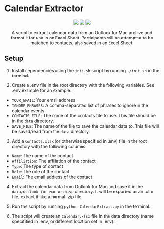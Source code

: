 # Calendar Extractor

<div align="center">
<image src="https://img.shields.io/badge/Python-FFD43B?style=for-the-badge&logo=python&logoColor=blue" />
<image src="https://img.shields.io/badge/Microsoft_Excel-217346?style=for-the-badge&logo=microsoft-excel&logoColor=white" />
<image src="https://img.shields.io/badge/Microsoft_Outlook-0078D4?style=for-the-badge&logo=microsoft-outlook&logoColor=white" />

A script to extract calendar data from an Outlook for Mac archive and format it for use in an Excel Sheet. Participants will be attempted to be matched to contacts, also saved in an Excel Sheet. 

</div>

## Setup

1. Install dependencies using the `init.sh` script by running `./init.sh` in the terminal. 

2. Create a .env file in the root directory with the following variables. See .env.example for an example:

- `YOUR_EMAIL`: Your email address
- `IGNORE_PHRASES`: A comma-separated list of phrases to ignore in the calendar events
- `CONTACTS_FILE`: The name of the contacts file to use. This file should be in the `data` directory.
- `SAVE_FILE`: The name of the file to save the calendar data to. This file will be saved/read from the `data` directory.

3. Add a `Contacts.xlsx` (or otherwise specified in .env) file in the root directory with the following columns:

- `Name`: The name of the contact
- `Affiliation`: The affiliation of the contact
- `Type`: The type of contact
- `Role`: The role of the contact 
- `Email`: The email address of the contact

4. Extract the calendar data from Outlook for Mac and save it in the `data/Outlook for Mac Archive` directory. It will be exported as an .olm file, extract it like a normal .zip file. 

5. Run the script by running `python CalendarExtract.py` in the terminal. 

6. The script will create an `Calendar.xlsx` file in the data directory (name specifified in .env, or different location set in .env). 